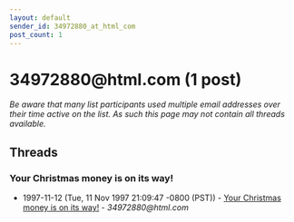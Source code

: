 ```yaml
---
layout: default
sender_id: 34972880_at_html_com
post_count: 1
---
```


# 34972880<span>@</span>html.com (1 post)

_Be aware that many list participants used multiple email addresses over their time active on the list. As such this page may not contain all threads available._

## Threads

### Your Christmas money is on its way!
+ 1997-11-12 (Tue, 11 Nov 1997 21:09:47 -0800 (PST)) - [Your Christmas money is on its way!](/archive/1997/11/ca4a82d187171f8514f0dfcd20057b61f8b0ce78903ed76ed37976dd07b12af5) - _34972880@html.com_


